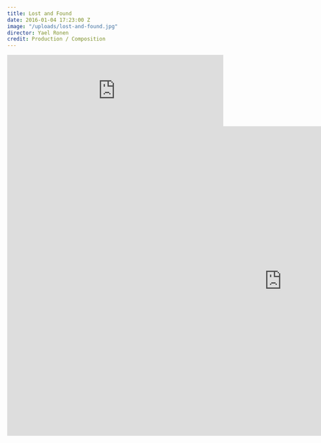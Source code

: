 ```yaml
---
title: Lost and Found
date: 2016-01-04 17:23:00 Z
image: "/uploads/lost-and-found.jpg"
director: Yael Ronen
credit: Production / Composition
---
```


<iframe width="100%" height="166" scrolling="no" frameborder="no" src="https://w.soundcloud.com/player/?url=https%3A//api.soundcloud.com/tracks/319473046&amp;color=000000&amp;auto_play=false&amp;hide_related=false&amp;show_comments=true&amp;show_user=true&amp;show_reposts=false"></iframe>

<div class="responsive-embed  widescreen">
<iframe width="1280" height="720" src="https://www.youtube.com/embed/DfCUarngM9c?rel=0&amp;showinfo=0" frameborder="0" allowfullscreen></iframe>
</div>